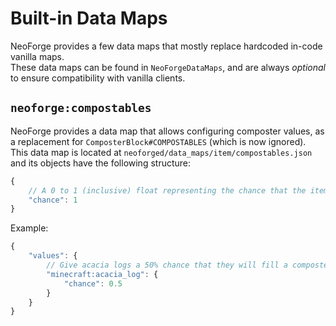 # Built-in Data Maps
NeoForge provides a few data maps that mostly replace hardcoded in-code vanilla maps.  
These data maps can be found in `NeoForgeDataMaps`, and are always *optional* to ensure compatibility with vanilla clients.

## `neoforge:compostables`
NeoForge provides a data map that allows configuring composter values, as a replacement for `ComposterBlock#COMPOSTABLES` (which is now ignored).  
This data map is located at `neoforged/data_maps/item/compostables.json` and its objects have the following structure:
```js
{
    // A 0 to 1 (inclusive) float representing the chance that the item will update the level of the composter
    "chance": 1
}
```

Example:
```js
{
    "values": {
        // Give acacia logs a 50% chance that they will fill a composter
        "minecraft:acacia_log": {
            "chance": 0.5
        }
    }
}
```